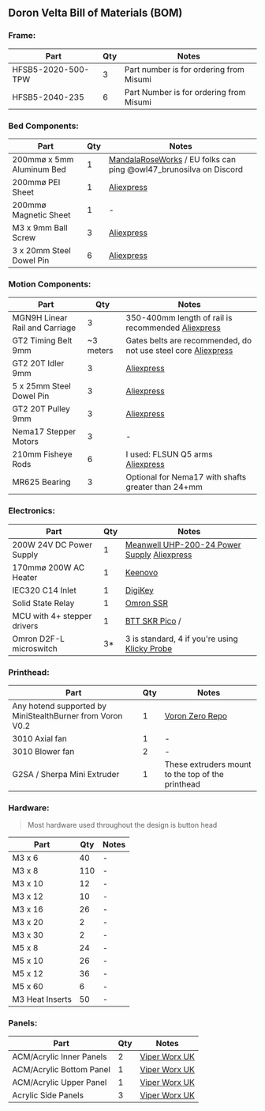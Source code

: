 ## Doron Velta Bill of Materials (BOM)

### Frame:

| Part | Qty | Notes |
| - | - | - |
| HFSB5-2020-500-TPW  | 3 | Part number is for ordering from Misumi |
| HFSB5-2040-235 | 6 | Part Number is for ordering from Misumi |

### Bed Components:

| Part | Qty | Notes |
| - | - | - |
| 200mmø x 5mm Aluminum Bed | 1 | [MandalaRoseWorks](https://mandalaroseworks.com/collections/doron-velta) / EU folks can ping @owl47_brunosilva on Discord |
| 200mmø PEI Sheet | 1 | [Aliexpress](https://s.click.aliexpress.com/e/_DCjuren) |
| 200mmø Magnetic Sheet | 1 | - |
| M3 x 9mm Ball Screw | 3 | [Aliexpress](https://s.click.aliexpress.com/e/_DkTj85h) |
| 3 x 20mm Steel Dowel Pin | 6 | [Aliexpress](https://s.click.aliexpress.com/e/_DkNIN0x) |

### Motion Components:

| Part | Qty | Notes |
| - | - | - |
| MGN9H Linear Rail and Carriage | 3 | 350-400mm length of rail is recommended [Aliexpress](https://s.click.aliexpress.com/e/_Dd2r1B5)|
| GT2 Timing Belt 9mm | ~3 meters | Gates belts are recommended, do not use steel core [Aliexpress](https://s.click.aliexpress.com/e/_Ddi0U3Z) |
| GT2 20T Idler 9mm | 3 | [Aliexpress](https://s.click.aliexpress.com/e/_DmciI0B) |
| 5 x 25mm Steel Dowel Pin | 3 | [Aliexpress](https://s.click.aliexpress.com/e/_DkNIN0x) |
| GT2 20T Pulley 9mm | 3 | [Aliexpress](https://s.click.aliexpress.com/e/_Dd2qIPV) |
| Nema17 Stepper Motors | 3 | - |
| 210mm Fisheye Rods | 6 | I used: FLSUN Q5 arms [Aliexpress](https://s.click.aliexpress.com/e/_DmjUnFt) |
| MR625 Bearing | 3 | Optional for Nema17 with shafts greater than 24+mm |

### Electronics:

| Part | Qty | Notes |
| - | - | - |
| 200W 24V DC Power Supply | 1 | [Meanwell UHP-200-24 Power Supply](https://www.digikey.com/short/hprdfmrv) [Aliexpress](https://s.click.aliexpress.com/e/_DdE9sY7) |
| 170mmø 200W AC Heater | 1 | [Keenovo](https://keenovo.store/collections/standard-keenovo-silicone-heaters/products/keenovo-round-circular-silicone-heater-delta-3d-printer-build-plate-heatbed-heating-pad) |
| IEC320 C14 Inlet | 1 | [DigiKey](https://www.digikey.com/short/z4z73jbr) |
| Solid State Relay | 1 | [Omron SSR](https://www.digikey.com/short/bztzphm9) |
| MCU with 4+ stepper drivers | 1 | [BTT SKR Pico](https://s.click.aliexpress.com/e/_DBLd6hV) /  |
| Omron D2F-L microswitch | 3* | 3 is standard, 4 if you're using [Klicky Probe](https://github.com/jlas1/Klicky-Probe) |

### Printhead:

| Part | Qty | Notes |
| - | - | - |
| Any hotend supported by MiniStealthBurner from Voron V0.2 | 1 | [Voron Zero Repo](https://github.com/VoronDesign/Voron-0) |
| 3010 Axial fan | 1 | - |
| 3010 Blower fan | 2 | - |
| G2SA / Sherpa Mini Extruder | 1 | These extruders mount to the top of the printhead |

### Hardware:
> Most hardware used throughout the design is button head

| Part | Qty | Notes |
| - | - | - |
| M3 x 6 | 40 | - |
| M3 x 8 | 110 | - |
| M3 x 10 | 12 | - | 
| M3 x 12 | 10 | - |
| M3 x 16 | 26 | - |
| M3 x 20 | 2 | - |
| M3 x 30 | 2 | - |
| M5 x 8 | 24 | - |
| M5 x 10 | 26 | - |
| M5 x 12 | 36 | - |
| M5 x 60 | 6 | - |
| M3 Heat Inserts | 50 | - |

### Panels:

| Part | Qty | Notes |
| - | - | - |
| ACM/Acrylic Inner Panels | 2 | [Viper Worx UK](https://www.viperworx.uk/product-category/panels/doron-velta) |
| ACM/Acrylic Bottom Panel | 1 | [Viper Worx UK](https://www.viperworx.uk/product-category/panels/doron-velta) |
| ACM/Acrylic Upper Panel | 1 | [Viper Worx UK](https://www.viperworx.uk/product-category/panels/doron-velta) |
| Acrylic Side Panels | 3 | [Viper Worx UK](https://www.viperworx.uk/product-category/panels/doron-velta) |

